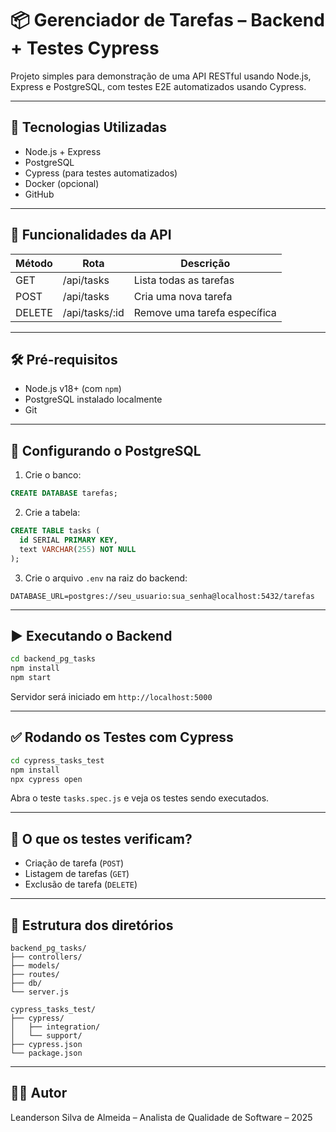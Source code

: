 # 📦 Gerenciador de Tarefas – Backend + Testes Cypress

Projeto simples para demonstração de uma API RESTful usando Node.js, Express e PostgreSQL, com testes E2E automatizados usando Cypress.

---

## 🚀 Tecnologias Utilizadas

- Node.js + Express
- PostgreSQL
- Cypress (para testes automatizados)
- Docker (opcional)
- GitHub

---

## 🧱 Funcionalidades da API

| Método | Rota             | Descrição                    |
|--------|------------------|------------------------------|
| GET    | /api/tasks       | Lista todas as tarefas       |
| POST   | /api/tasks       | Cria uma nova tarefa         |
| DELETE | /api/tasks/:id   | Remove uma tarefa específica |

---

## 🛠️ Pré-requisitos

- Node.js v18+ (com `npm`)
- PostgreSQL instalado localmente
- Git

---

## 🐘 Configurando o PostgreSQL

1. Crie o banco:
```sql
CREATE DATABASE tarefas;
```

2. Crie a tabela:
```sql
CREATE TABLE tasks (
  id SERIAL PRIMARY KEY,
  text VARCHAR(255) NOT NULL
);
```

3. Crie o arquivo `.env` na raiz do backend:

```
DATABASE_URL=postgres://seu_usuario:sua_senha@localhost:5432/tarefas
```

---

## ▶️ Executando o Backend

```bash
cd backend_pg_tasks
npm install
npm start
```

Servidor será iniciado em `http://localhost:5000`

---

## ✅ Rodando os Testes com Cypress

```bash
cd cypress_tasks_test
npm install
npx cypress open
```

Abra o teste `tasks.spec.js` e veja os testes sendo executados.

---

## 🧪 O que os testes verificam?

- Criação de tarefa (`POST`)
- Listagem de tarefas (`GET`)
- Exclusão de tarefa (`DELETE`)

---

## 📁 Estrutura dos diretórios

```
backend_pg_tasks/
├── controllers/
├── models/
├── routes/
├── db/
└── server.js

cypress_tasks_test/
├── cypress/
│   ├── integration/
│   └── support/
├── cypress.json
└── package.json
```

---

## 👨‍💻 Autor

Leanderson Silva de Almeida – Analista de Qualidade de Software – 2025